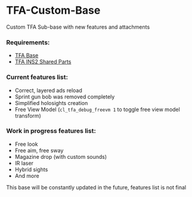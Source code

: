 # TFA-Custom-Base
Custom TFA Sub-base with new features and attachments

### Requirements:
- [TFA Base](https://steamcommunity.com/workshop/filedetails/?id=415143062 "Click me")
- [TFA INS2 Shared Parts](https://steamcommunity.com/workshop/filedetails/?id=866368346 "Click me")

### Current features list:
- Correct, layered ads reload
- Sprint gun bob was removed completely
- Simplified holosights creation
- Free View Model (`cl_tfa_debug_freevm 1` to toggle free view model transform)

### Work in progress features list:
- Free look 
- Free aim, free sway
- Magazine drop (with custom sounds)
- IR laser
- Hybrid sights
- And more

This base will be constantly updated in the future, features list is not final
